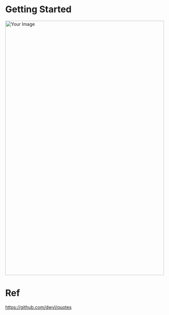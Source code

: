 
# Getting Started

<img src="https://github.com/HojinLim/RN_life_quotes/assets/69897998/8c9bf4bf-2a9d-4cfd-88bf-ab2fead98c62" alt="Your Image" width="500" height="800">


# Ref

https://github.com/dwyl/quotes
